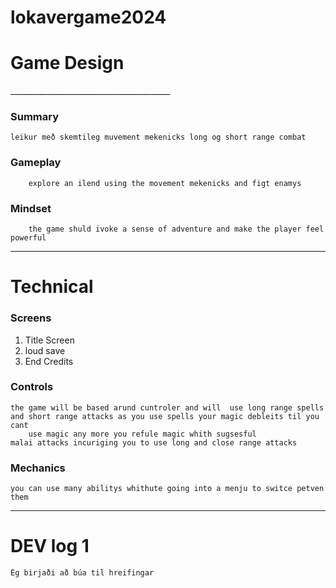 # lokavergame2024

<h1>Game Design</h1>
________________________________________
<h3>Summary</h3>

	leikur með skemtileg muvement mekenicks long og short range combat
 
<h3>Gameplay</h3>

        explore an ilend using the movement mekenicks and figt enamys 
 
<h3>Mindset</h3>

        the game shuld ivoke a sense of adventure and make the player feel powerful



________________________________________

<h1>Technical</h1>

<h3>Screens</h3>

1.	Title Screen
2.	loud save
3.	End Credits

<h3>Controls </h3>

  	the game will be based arund cuntroler and will  use long range spells 
   	and short range attacks as you use spells your magic debleits til you cant
        use magic any more you refule magic whith sugsesful
	malai attacks incuriging you to use long and close range attacks
	

<h3>Mechanics</h3>

	
 
 	you can use many abilitys whithute going into a menju to switce petven them 


 
________________________________________


<h1>DEV log 1</h1>
	
 
 	Ég birjaði að búa til hreifingar 
